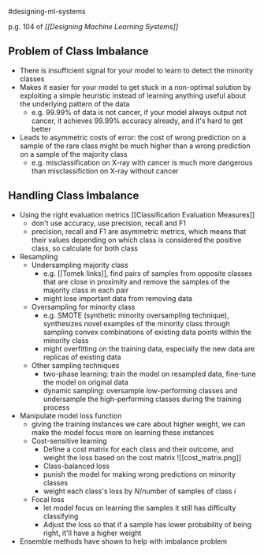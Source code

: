 #designing-ml-systems 

p.g. 104 of *[[Designing Machine Learning Systems]]*

## Problem of Class Imbalance
- There is insufficient signal for your model to learn to detect the minority classes
- Makes it easier for your model to get stuck in a non-optimal solution by exploiting a simple heuristic instead of learning anything useful about the underlying pattern of the data
	- e.g. 99.99% of data is not cancer, if your model always output not cancer, it achieves 99.99% accuracy already, and it's hard to get better
- Leads to asymmetric costs of error: the cost of wrong prediction on a sample of the rare class might be much higher than a wrong prediction on a sample of the majority class
	- e.g. misclassification on X-ray with cancer is much more dangerous than misclassifiction on X-ray without cancer

## Handling Class Imbalance
- Using the right evaluation metrics [[Classification Evaluation Measures]]
	- don't use accuracy, use precision, recall and F1
	- precision, recall and F1 are asymmetric metrics, which means that their values depending on which class is considered the positive class, so calculate for both class
- Resampling
	- Undersampling majority class
		- e.g. [[Tomek links]], find pairs of samples from opposite classes that are close in proximity and remove the samples of the majority class in each pair
		- might lose important data from removing data
	- Oversampling for minority class
		- e.g. SMOTE (synthetic minority oversampling technique), synthesizes novel examples of the minority class through sampling convex combinations of existing data points within the minority class
		- might overfitting on the training data, especially the new data are replicas of existing data
	- Other sampling techniques
		- two-phase learning: train the model on resampled data, fine-tune the model on original data
		- dynamic sampling: oversample low-performing classes and undersample the high-performing classes during the training process
- Manipulate model loss function
	- giving the training instances we care about higher weight, we can make the model focus more on learning these instances
	- Cost-sensitive learning
		- Define a cost matrix for each class and their outcome, and weight the loss based on the cost matrix
![[cost_matrix.png]]
		- Class-balanced loss
		- punish the model for making wrong predictions on minority classes
		- weight each class's loss by $N/\text{number of samples of class }i$
	- Focal loss
		- let model focus on learning the samples it still has difficulty classifying
		- Adjust the loss so that if a sample has lower probability of being right, it'll have a higher weight
- Ensemble methods have shown to help with imbalance problem